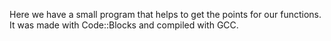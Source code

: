 Here we have a small program that helps to get the points for our functions.
It was made with Code::Blocks and compiled with GCC.